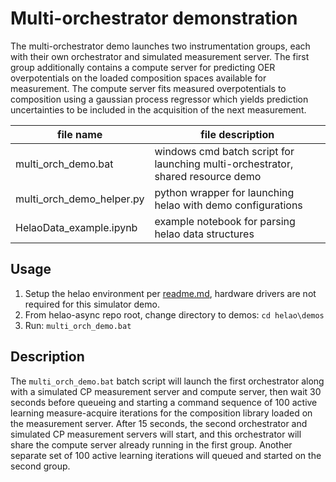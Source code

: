 # Multi-orchestrator demonstration

The multi-orchestrator demo launches two instrumentation groups, each with their own orchestrator and simulated measurement server. The first group additionally contains a compute server for predicting OER overpotentials on the loaded composition spaces available for measurement. The compute server fits measured overpotentials to composition using a gaussian process regressor which yields prediction uncertainties to be included in the acquisition of the next measurement.

| file name                 | file description                                                                |
| ------------------------- | ------------------------------------------------------------------------------- |
| multi_orch_demo.bat       | windows cmd batch script for launching multi-orchestrator, shared resource demo |
| multi_orch_demo_helper.py | python wrapper for launching helao with demo configurations                     |
| HelaoData_example.ipynb   | example notebook for parsing helao data structures                              |

## Usage
1. Setup the helao environment per [readme.md](../../readme.md), hardware drivers are not required for this simulator demo.
4. From helao-async repo root, change directory to demos: ```cd helao\demos```
5. Run: ```multi_orch_demo.bat```

## Description
The `multi_orch_demo.bat` batch script will launch the first orchestrator along with a simulated CP measurement server and compute server, then wait 30 seconds before queueing and starting a command sequence of 100 active learning measure-acquire iterations for the composition library loaded on the measurement server. After 15 seconds, the second orchestrator and simulated CP measurement servers will start, and this orchestrator will share the compute server already running in the first group. Another separate set of 100 active learning iterations will queued and started on the second group.
